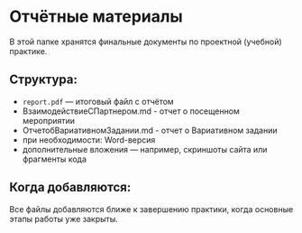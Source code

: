 # Отчётные материалы

В этой папке хранятся финальные документы по проектной (учебной) практике.

## Структура:

- `report.pdf` — итоговый файл с отчётом
- ВзаимодействиеСПартнером.md - отчет о посещенном мероприятии
- ОтчетобВариативномЗадании.md - отчет о Вариативном задании
- при необходимости: Word-версия
- дополнительные вложения — например, скриншоты сайта или фрагменты кода

## Когда добавляются:

Все файлы добавляются ближе к завершению практики, когда основные этапы работы уже закрыты.
